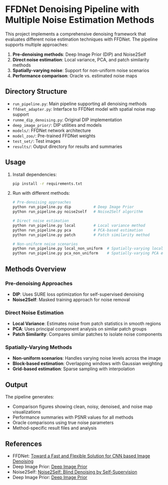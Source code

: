 # FFDNet Denoising Pipeline with Multiple Noise Estimation Methods

This project implements a comprehensive denoising framework that evaluates different noise estimation techniques with FFDNet. The pipeline supports multiple approaches:

1. **Pre-denoising methods**: Deep Image Prior (DIP) and Noise2Self
2. **Direct noise estimation**: Local variance, PCA, and patch similarity methods  
3. **Spatially-varying noise**: Support for non-uniform noise scenarios
4. **Performance comparison**: Oracle vs. estimated noise maps

## Directory Structure

- `run_pipeline.py`: Main pipeline supporting all denoising methods
- `ffdnet_adapter.py`: Interface to FFDNet model with spatial noise map support
- `runme_dip_denoising.py`: Original DIP implementation
- `deep_image_prior/`: DIP utilities and models
- `models/`: FFDNet network architecture
- `model_zoo/`: Pre-trained FFDNet weights
- `test_set/`: Test images
- `results/`: Output directory for results and summaries

## Usage

1. Install dependencies:
   ```bash
   pip install -r requirements.txt
   ```

2. Run with different methods:
   ```bash
   # Pre-denoising approaches
   python run_pipeline.py dip          # Deep Image Prior
   python run_pipeline.py noise2self   # Noise2Self algorithm
   
   # Direct noise estimation
   python run_pipeline.py local        # Local variance method
   python run_pipeline.py pca          # PCA-based estimation
   python run_pipeline.py patch        # Patch similarity method
   
   # Non-uniform noise scenarios
   python run_pipeline.py local_non_uniform  # Spatially-varying local estimation
   python run_pipeline.py pca_non_uniform    # Spatially-varying PCA estimation
   ```

## Methods Overview

### Pre-denoising Approaches
- **DIP**: Uses SURE loss optimization for self-supervised denoising
- **Noise2Self**: Masked training approach for noise removal

### Direct Noise Estimation  
- **Local Variance**: Estimates noise from patch statistics in smooth regions
- **PCA**: Uses principal component analysis on similar patch groups
- **Patch Similarity**: Compares similar patches to isolate noise components

### Spatially-Varying Methods
- **Non-uniform scenarios**: Handles varying noise levels across the image
- **Block-based estimation**: Overlapping windows with Gaussian weighting
- **Grid-based estimation**: Sparse sampling with interpolation

## Output

The pipeline generates:
- Comparison figures showing clean, noisy, denoised, and noise map visualizations
- Performance summaries with PSNR values for all methods
- Oracle comparisons using true noise parameters
- Method-specific result files and analysis

## References

- FFDNet: [Toward a Fast and Flexible Solution for CNN based Image Denoising](https://arxiv.org/abs/1710.04026)
- Deep Image Prior: [Deep Image Prior](https://arxiv.org/abs/1711.10925)
- Noise2Self: [Noise2Self: Blind Denoising by Self-Supervision](https://arxiv.org/abs/1901.11365)
- Deep Image Prior: [Deep Image Prior](https://arxiv.org/abs/1711.10925)
